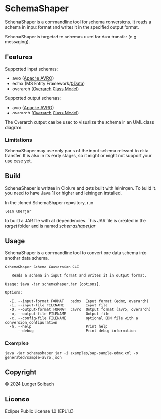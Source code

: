 # SchemaShaper

SchemaShaper is a commandline tool for schema conversions.
It reads a schema in input format and writes it in the specified output format.

SchemaShaper is targeted to schemas used for data transfer (e.g. messaging).

## Features

Supported input schemas:
 * avro ([Apache AVRO](https://avro.apache.org/))
 * edmx (MS Entity Framework/[OData](https://docs.oasis-open.org/odata/odata/v4.0/os/part3-csdl/odata-v4.0-os-part3-csdl.html))
 * overarch ([Overarch](https://github.com/soulspace-org/overarch) [Class Model](https://github.com/soulspace-org/overarch/blob/main/doc/usage.md#class-model))

Supported output schemas:
 * avro ([Apache AVRO](https://avro.apache.org/))
 * overarch ([Overarch](https://github.com/soulspace-org/overarch)
  [Class Model](https://github.com/soulspace-org/overarch/blob/main/doc/usage.md#class-model))

The Overarch output can be used to visualize the schema in an UML class diagram.

### Limitations
SchemaShaper may use only parts of the input schema relevant to data transfer.
It is also in its early stages, so it might or might not support your use case yet.

## Build
SchemaShaper is written in [Clojure](https://clojure.org) and gets built with
[leiningen](https://leiningen.org/). To build it, you need to have Java 11 or higher
and leiningen installed.

In the cloned SchemaShaper repository, run

```
lein uberjar
```

to build a JAR file with all dependencies. This JAR file is created in the *target* folder and is named *schemashaper.jar*

## Usage
SchemaShaper is a commandline tool to convert one data schema into another data schema.

```
SchemaShaper Schema Conversion CLI

   Reads a schema in input format and writes it in output format.

Usage: java -jar schemashaper.jar [options].

Options:

  -I, --input-format FORMAT   :edmx  Input format (edmx, overarch)
  -i, --input-file FILENAME          Input file
  -O, --output-format FORMAT  :avro  Output format (avro, overarch)
  -o, --output-file FILENAME         Output file
  -c, --config-file FILENAME         optional EDN file with a conversion configuration
  -h, --help                         Print help
      --debug                        Print debug information
```

### Examples
```
java -jar schemashaper.jar -i examples/sap-sample-edmx.xml -o generated/sample-avro.json
```

## Copyright
© 2024 Ludger Solbach

## License

Eclipse Public License 1.0 (EPL1.0)

